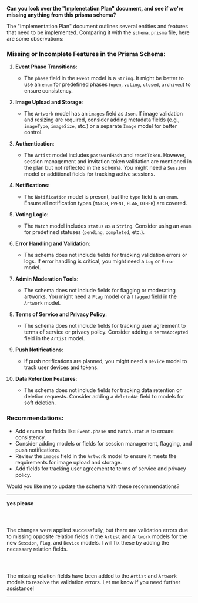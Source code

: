 **Can you look over the "Implenetation Plan" document, and see if we're missing anything from this prisma schema?**

The "Implementation Plan" document outlines several entities and features that need to be implemented. Comparing it with the `schema.prisma` file, here are some observations:

### Missing or Incomplete Features in the Prisma Schema:
1. **Event Phase Transitions**:
   - The `phase` field in the `Event` model is a `String`. It might be better to use an `enum` for predefined phases (`open`, `voting`, `closed`, `archived`) to ensure consistency.

2. **Image Upload and Storage**:
   - The `Artwork` model has an `images` field as `Json`. If image validation and resizing are required, consider adding metadata fields (e.g., `imageType`, `imageSize`, etc.) or a separate `Image` model for better control.

3. **Authentication**:
   - The `Artist` model includes `passwordHash` and `resetToken`. However, session management and invitation token validation are mentioned in the plan but not reflected in the schema. You might need a `Session` model or additional fields for tracking active sessions.

4. **Notifications**:
   - The `Notification` model is present, but the `type` field is an `enum`. Ensure all notification types (`MATCH`, `EVENT`, `FLAG`, `OTHER`) are covered.

5. **Voting Logic**:
   - The `Match` model includes `status` as a `String`. Consider using an `enum` for predefined statuses (`pending`, `completed`, etc.).

6. **Error Handling and Validation**:
   - The schema does not include fields for tracking validation errors or logs. If error handling is critical, you might need a `Log` or `Error` model.

7. **Admin Moderation Tools**:
   - The schema does not include fields for flagging or moderating artworks. You might need a `Flag` model or a `flagged` field in the `Artwork` model.

8. **Terms of Service and Privacy Policy**:
   - The schema does not include fields for tracking user agreement to terms of service or privacy policy. Consider adding a `termsAccepted` field in the `Artist` model.

9. **Push Notifications**:
   - If push notifications are planned, you might need a `Device` model to track user devices and tokens.

10. **Data Retention Features**:
    - The schema does not include fields for tracking data retention or deletion requests. Consider adding a `deletedAt` field to models for soft deletion.

### Recommendations:
- Add enums for fields like `Event.phase` and `Match.status` to ensure consistency.
- Consider adding models or fields for session management, flagging, and push notifications.
- Review the `images` field in the `Artwork` model to ensure it meets the requirements for image upload and storage.
- Add fields for tracking user agreement to terms of service and privacy policy.

Would you like me to update the schema with these recommendations?

-----------------------------------

**yes please**


````



````


The changes were applied successfully, but there are validation errors due to missing opposite relation fields in the `Artist` and `Artwork` models for the new `Session`, `Flag`, and `Device` models. I will fix these by adding the necessary relation fields. 


````



````


The missing relation fields have been added to the `Artist` and `Artwork` models to resolve the validation errors. Let me know if you need further assistance!

-----------------------------------

